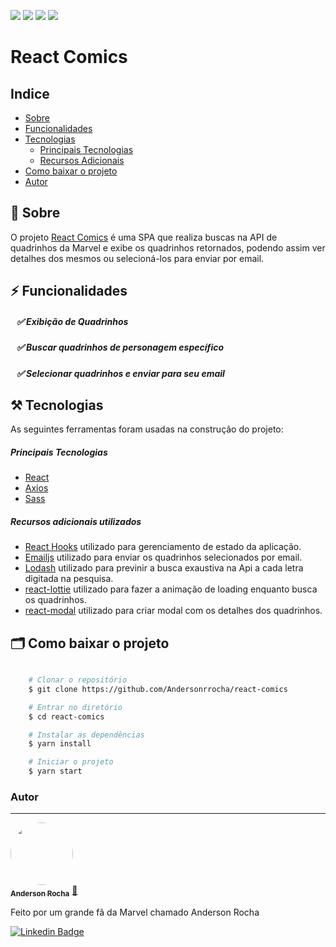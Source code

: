 <img src="https://img.shields.io/npm/v/react?label=React"/> <img src="https://img.shields.io/github/languages/code-size/Andersonrrocha/react-comics"/> <img src="https://img.shields.io/github/last-commit/Andersonrrocha/react-comics"/> <img src="https://img.shields.io/github/license/Andersonrrocha/react-comics"/>
# React Comics

## Indice

- [Sobre](#-sobre)
- [Funcionalidades](#-funcionalidades)
- [Tecnologias](#-tecnologias)
    - [Principais Tecnologias](#-principais-tecnologias)
    - [Recursos Adicionais](#-recursos-adicionais-utilizados)
- [Como baixar o projeto](#-como-baixar-o-projeto)
- [Autor](#-autor)


## 🔖 Sobre

O projeto <a href="https://andersonrrocha.github.io/react-comics/">React Comics</a> é uma SPA que realiza buscas na API de quadrinhos da Marvel e exibe os quadrinhos retornados, podendo assim ver detalhes dos mesmos ou selecioná-los para enviar por email.


## ⚡ Funcionalidades

##### &nbsp;&nbsp;&nbsp;✅ Exibição de Quadrinhos
##### &nbsp;&nbsp;&nbsp;✅ Buscar quadrinhos de personagem específico
##### &nbsp;&nbsp;&nbsp;✅ Selecionar quadrinhos e enviar para seu email

## ⚒️  Tecnologias

As seguintes ferramentas foram usadas na construção do projeto:

##### Principais Tecnologias
- [React](https://pt-br.reactjs.org/)
- [Axios](https://github.com/axios/axios) 
- [Sass](https://github.com/axios/axios) 



##### Recursos adicionais utilizados
- [React Hooks](https://pt-br.reactjs.org/docs/hooks-intro.html) utilizado para gerenciamento de estado da aplicação.
- [Emailjs](https://github.com/eleith/emailjs) utilizado para enviar os quadrinhos selecionados por email.
- [Lodash](https://lodash.com/) utilizado para previnir a busca exaustiva na Api a cada letra digitada na pesquisa.
- [react-lottie](https://github.com/chenqingspring/react-lottie) utilizado para fazer a animação de loading enquanto busca os quadrinhos.
- [react-modal](https://github.com/reactjs/react-modal) utilizado para criar modal com os detalhes dos quadrinhos.
## 🗂 Como baixar o projeto

```bash

    # Clonar o repositório
    $ git clone https://github.com/Andersonrrocha/react-comics

    # Entrar no diretório
    $ cd react-comics

    # Instalar as dependências
    $ yarn install

    # Iniciar o projeto
    $ yarn start
```




### Autor
---

<a href="https://github.com/Andersonrrocha">
 <img style="border-radius: 50%;" src="https://avatars.githubusercontent.com/u/47790040?s=400&u=aebba8b4677071ece269291a65e56534db5cc52c&v=4" width="100px;" alt=""/>
 <br />
 <sub><b>Anderson Rocha</b></sub></a> <a href="https://github.com/Andersonrrocha" title="Github">🚀</a>


Feito por um grande fã da Marvel chamado Anderson Rocha

[![Linkedin Badge](https://img.shields.io/badge/-Anderson-blue?style=flat-square&logo=Linkedin&logoColor=white&link=https://www.linkedin.com/in/anderson-rocha-852724127/)](https://www.linkedin.com/in/anderson-rocha-852724127/) 
